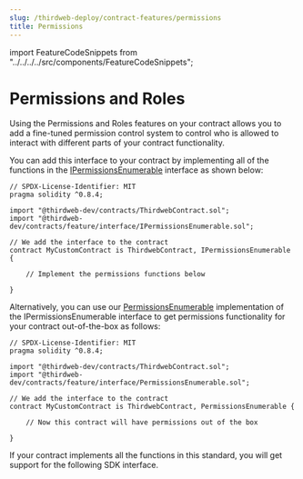 ```yaml
---
slug: /thirdweb-deploy/contract-features/permissions
title: Permissions
---
```


import FeatureCodeSnippets from "../../../../src/components/FeatureCodeSnippets";

# Permissions and Roles

Using the Permissions and Roles features on your contract allows you to add a fine-tuned permission control system to control who is allowed to interact with different parts of your contract functionality.

You can add this interface to your contract by implementing all of the functions in the [IPermissionsEnumerable](https://portal.thirdweb.com/contracts/IPermissionsEnumerable) interface as shown below:

```solidity
// SPDX-License-Identifier: MIT
pragma solidity ^0.8.4;

import "@thirdweb-dev/contracts/ThirdwebContract.sol";
import "@thirdweb-dev/contracts/feature/interface/IPermissionsEnumerable.sol";

// We add the interface to the contract
contract MyCustomContract is ThirdwebContract, IPermissionsEnumerable {

    // Implement the permissions functions below

}
```

Alternatively, you can use our [PermissionsEnumerable](https://github.com/thirdweb-dev/contracts/feature/permissions/PermissionsEnumerable.sol) implementation of the IPermissionsEnumerable interface to get permissions functionality for your contract out-of-the-box as follows:

```solidity
// SPDX-License-Identifier: MIT
pragma solidity ^0.8.4;

import "@thirdweb-dev/contracts/ThirdwebContract.sol";
import "@thirdweb-dev/contracts/feature/interface/PermissionsEnumerable.sol";

// We add the interface to the contract
contract MyCustomContract is ThirdwebContract, PermissionsEnumerable {

    // Now this contract will have permissions out of the box

}
```

If your contract implements all the functions in this standard, you will get support for the following SDK interface.

<FeatureCodeSnippets featureName="Permissions" />